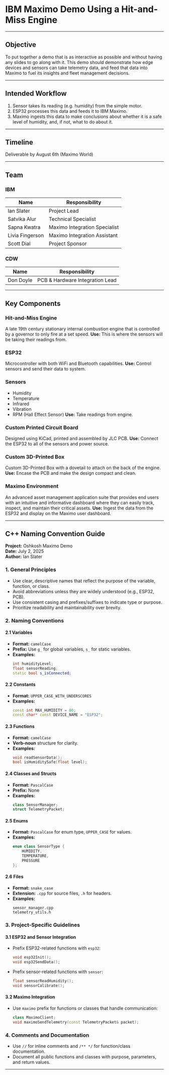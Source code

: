 # IBM Maximo Demo Using a Hit-and-Miss Engine

---

## Objective
To put together a demo that is as interactive as possible and without having any slides to go along with it.
This demo should demonstrate how edge devices and sensors can take telemetry data, and feed that data into Maximo to fuel its insights and fleet management decisions.

---

## Intended Workflow
1. Sensor takes its reading (e.g. humidity) from the simple motor.
2. ESP32 processes this data and feeds it to IBM Maximo.
3. Maximo ingests this data to make conclusions about whether it is a safe level of humidity, and, if not, what to do about it.

---

## Timeline
Deliverable by August 6th (Maximo World)

---

## Team
### IBM
| Name            | Responsibility                  |
| --------------- | ------------------------------- |
| Ian Slater      | Project Lead                    |
| Satvika Alur    | Technical Specialist            |
| Sapna Kwatra    | Maximo Integration Specialist   |
| Livia Fingerson | Maximo Integration Assistant    |
| Scott Dial      | Project Sponsor                 |

### CDW
| Name            | Responsibility                  |
| --------------- | ------------------------------- |
| Don Doyle       | PCB & Hardware Integration Lead |


---

## Key Components

### Hit-and-Miss Engine
A late 19th century stationary internal combustion engine that is controlled by a governor to only fire at a set speed.
**Use:** This is where the sensors will be taking their readings from.

### ESP32
Microcontroller with both WiFi and Bluetooth capabilities.
**Use:** Control sensors and send their data to system.

### Sensors
- Humidity
- Temperature
- Infrared
- Vibration
- RPM (Hall Effect Sensor)
**Use:** Take readings from engine.

### Custom Printed Circuit Board
Designed using KiCad, printed and assembled by JLC PCB.
**Use:** Connect the ESP32 to all of the sensors and power source.

### Custom 3D-Printed Box
Custom 3D-Printed Box with a dovetail to attach on the back of the engine.
**Use:** Encase the PCB and make the design compact and clean.

### Maximo Environment
An advanced asset management application suite that provides end users with an intuitive and informative dashboard where they can easily track, inspect, and maintain their critical assets.
**Use:** Ingest the data from the ESP32 and display on the Maximo user dashboard.


---

## C++ Naming Convention Guide

**Project:** Oshkosh Maximo Demo  
**Date:** July 2, 2025  
**Author:** Ian Slater

### 1. General Principles

- Use clear, descriptive names that reflect the purpose of the variable, function, or class.  
- Avoid abbreviations unless they are widely understood (e.g., ESP32, PCB).  
- Use consistent casing and prefixes/suffixes to indicate type or purpose.  
- Prioritize readability and maintainability over brevity.

### 2. Naming Conventions

#### 2.1 Variables

- **Format:** `camelCase`  
- **Prefix:** Use `g_` for global variables, `s_` for static variables.  
- **Examples:**
  ```cpp
  int humidityLevel;
  float sensorReading;
  static bool s_isConnected;
  ```

#### 2.2 Constants

- **Format:** `UPPER_CASE_WITH_UNDERSCORES`  
- **Examples:**
  ```cpp
  const int MAX_HUMIDITY = 80;
  const char* const DEVICE_NAME = "ESP32";
  ```

#### 2.3 Functions

- **Format:** `camelCase`  
- **Verb-noun** structure for clarity.  
- **Examples:**
  ```cpp
  void readSensorData();
  bool isHumiditySafe(float level);
  ```

#### 2.4 Classes and Structs

- **Format:** `PascalCase`  
- **Prefix:** None  
- **Examples:**
  ```cpp
  class SensorManager;
  struct TelemetryPacket;
  ```

#### 2.5 Enums

- **Format:** `PascalCase` for enum type, `UPPER_CASE` for values.  
- **Examples:**
  ```cpp
  enum class SensorType {
      HUMIDITY,
      TEMPERATURE,
      PRESSURE
  };
  ```

#### 2.6 Files

- **Format:** `snake_case`  
- **Extension:** `.cpp` for source files, `.h` for headers.  
- **Examples:**
  ```
  sensor_manager.cpp
  telemetry_utils.h
  ```

### 3. Project-Specific Guidelines

#### 3.1 ESP32 and Sensor Integration

- Prefix ESP32-related functions with `esp32`:
  ```cpp
  void esp32Init();
  void esp32SendData();
  ```

- Prefix sensor-related functions with `sensor`:
  ```cpp
  float sensorReadHumidity();
  void sensorCalibrate();
  ```

#### 3.2 Maximo Integration

- Use `maximo` prefix for functions or classes that handle communication:
  ```cpp
  class MaximoClient;
  void maximoSendTelemetry(const TelemetryPacket& packet);
  ```

### 4. Comments and Documentation

- Use `//` for inline comments and `/** */` for function/class documentation.  
- Document all public functions and classes with purpose, parameters, and return values.

---
